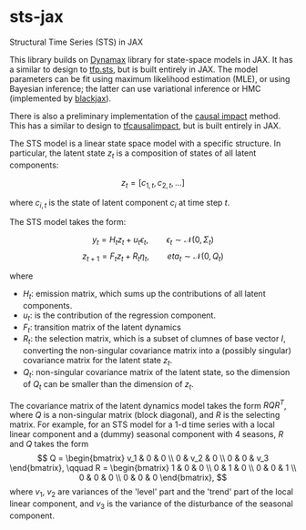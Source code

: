 # sts-jax
Structural Time Series (STS) in JAX

This library builds on
[Dynamax](https://github.com/probml/dynamax/tree/main/dynamax) library
for state-space models in JAX.
It has a similar to design to [tfp.sts](https://www.tensorflow.org/probability/api_docs/python/tfp/sts), but is built entirely in JAX.
The model parameters can be fit using maximum likelihood estimation (MLE),
or using Bayesian inference;
the latter can use variational inference or HMC
(implemented by [blackjax](https://github.com/blackjax-devs/blackjax)).


There is also a preliminary implementation of the
[causal impact](https://google.github.io/CausalImpact/) method.
This has a similar to design to [tfcausalimpact](https://github.com/WillianFuks/tfcausalimpact),
but is built entirely in JAX.


The STS model is a linear state space model with a specific structure. In particular,
the latent state $z_t$ is a composition of states of all latent components:

$$z_t = [c_{1, t}, c_{2, t}, ...]$$

where $c_{i,t}$ is the state of latent component $c_i$ at time step $t$.

The STS model takes the form:

$$y_t = H_t z_t + u_t \epsilon_t, \qquad  \epsilon_t \sim \mathcal{N}(0, \Sigma_t)$$
$$z_{t+1} = F_t z_t + R_t \eta_t, \qquad eta_t \sim \mathcal{N}(0, Q_t)$$

where

* $H_t$: emission matrix, which sums up the contributions of all latent components.
* $u_t$: is the contribution of the regression component.
* $F_t$: transition matrix of the latent dynamics
* $R_t$: the selection matrix, which is a subset of clumnes of base vector $I$, converting
    the non-singular covariance matrix into a (possibly singular) covariance matrix for
    the latent state $z_t$.
* $Q_t$: non-singular covariance matrix of the latent state, so the dimension of $Q_t$
        can be smaller than the dimension of $z_t$.

The covariance matrix of the latent dynamics model takes the form $R Q R^T$, where $Q$ is
a non-singular matrix (block diagonal), and $R$ is the selecting matrix. For example,
for an STS model for a 1-d time series with a local linear component and a (dummy) seasonal
component with 4 seasons, $R$ and $Q$ takes the form
$$
Q = \begin{bmatrix}
     v_1 &  0  &  0 \\
       0  & v_2 &  0 \\
       0  &  0  & v_3
    \end{bmatrix},
\qquad
R = \begin{bmatrix}
     1 & 0 & 0 \\
     0 & 1 & 0 \\
     0 & 0 & 1 \\
     0 & 0 & 0 \\
     0 & 0 & 0
    \end{bmatrix},
$$
where $v_1$, $v_2$ are variances of the 'level' part and the 'trend' part of the
local linear component, and $v_3$ is the variance of the disturbance of the seasonal
component.